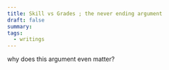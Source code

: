 ```yaml
---
title: Skill vs Grades ; the never ending argument
draft: false
summary:
tags:
  - writings
---
```

 
 why does this argument even matter?